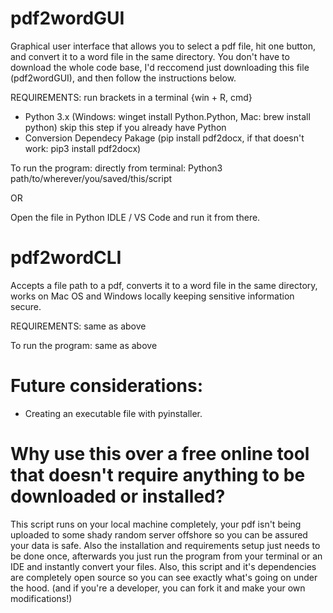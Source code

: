 # pdf2wordGUI
Graphical user interface that allows you to select a pdf file, hit one button, and convert it to a word file in the same directory. You don't have to download the whole code base, I'd reccomend just downloading this file (pdf2wordGUI), and then follow the instructions below.

REQUIREMENTS: run brackets in a terminal {win + R, cmd}
- Python 3.x (Windows: winget install Python.Python, Mac: brew install python) skip this step if you already have Python 
- Conversion Dependecy Pakage (pip install pdf2docx, if that doesn't work: pip3 install pdf2docx)

To run the program:
directly from terminal: Python3 path/to/wherever/you/saved/this/script 

OR

Open the file in Python IDLE / VS Code and run it from there. 


# pdf2wordCLI
Accepts a file path to a pdf, converts it to a word file in the same directory, works on Mac OS and Windows locally keeping sensitive information secure. 

REQUIREMENTS: same as above

To run the program: same as above 

# Future considerations: 
- Creating an executable file with pyinstaller.

# Why use this over a free online tool that doesn't require anything to be downloaded or installed?
This script runs on your local machine completely, your pdf isn't being uploaded to some shady random server offshore so you can be assured your data is safe. Also the installation and requirements setup just needs to be done once, afterwards you just run the program from your terminal or an IDE and instantly convert your files. Also, this script and it's dependencies are completely open source so you can see exactly what's going on under the hood. (and if you're a developer, you can fork it and make your own modifications!)
